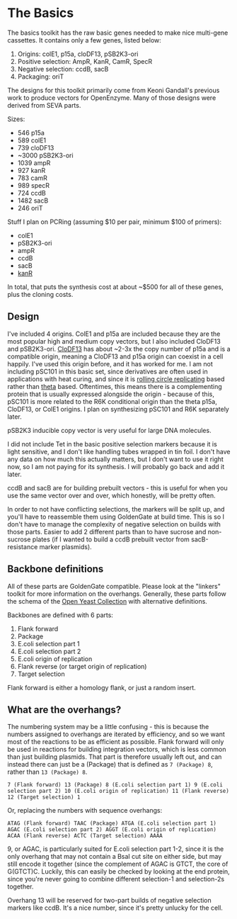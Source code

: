 # The Basics

The basics toolkit has the raw basic genes needed to make nice multi-gene cassettes. It contains only a few genes, listed below:

1. Origins: colE1, p15a, cloDF13, pSB2K3-ori
2. Positive selection: AmpR, KanR, CamR, SpecR
3. Negative selection: ccdB, sacB
4. Packaging: oriT

The designs for this toolkit primarily come from Keoni Gandall's previous work to produce vectors for OpenEnzyme. Many of those designs were derived from SEVA parts. 

Sizes:
 - 546 p15a
 - 589 colE1
 - 739 cloDF13
 - ~3000 pSB2K3-ori
 - 1039 ampR
 - 927 kanR
 - 783 camR
 - 989 specR
 - 724 ccdB
 - 1482 sacB
 - 246 oriT

Stuff I plan on PCRing (assuming $10 per pair, minimum $100 of primers):
- colE1
- pSB2K3-ori
- ampR
- ccdB
- sacB
- [kanR](https://stanford.freegenes.org/collections/open-genes/products/expression-tookit)

In total, that puts the synthesis cost at about ~$500 for all of these genes, plus the cloning costs. 

## Design

I've included 4 origins. ColE1 and p15a are included because they are the most popular high and medium copy vectors, but I also included CloDF13 and pSB2K3-ori. [CloDF13](https://openwetware.org/wiki/CH391L/S12/Origins_of_Replication) has about ~2-3x the copy number of p15a and is a compatible origin, meaning a CloDF13 and p15a origin can coexist in a cell happily. I've used this origin before, and it has worked for me. I am not including pSC101 in this basic set, since derivatives are often used in applications with heat curing, and since it is [rolling circle replicating](https://en.wikipedia.org/wiki/Rolling_circle_replication) based rather than [theta](https://en.wikipedia.org/wiki/Theta_structure) based. Oftentimes, this means there is a complementing protein that is usually expressed alongside the origin - because of this, pSC101 is more related to the R6K conditional origin than the theta p15a, CloDF13, or ColE1 origins. I plan on synthesizing pSC101 and R6K separately later. 

pSB2K3 inducible copy vector is very useful for large DNA molecules.

I did not include Tet in the basic positive selection markers because it is light sensitive, and I don't like handling tubes wrapped in tin foil. I don't have any data on how much this actually matters, but I don't want to use it right now, so I am not paying for its synthesis. I will probably go back and add it later. 

ccdB and sacB are for building prebuilt vectors - this is useful for when you use the same vector over and over, which honestly, will be pretty often. 

In order to not have conflicting selections, the markers will be split up, and you'll have to reassemble them using GoldenGate at build time. This is so I don't have to manage the complexity of negative selection on builds with those parts. Easier to add 2 different parts than to have sucrose and non-sucrose plates (if I wanted to build a ccdB prebuilt vector from sacB-resistance marker plasmids).

## Backbone definitions

All of these parts are GoldenGate compatible. Please look at the "linkers" toolkit for more information on the overhangs. Generally, these parts follow the schema of the [Open Yeast Collection](https://docs.google.com/spreadsheets/d/1hhiKwaTJyWajH1fEUxZ_79DP4TRtlCBLvO6EtcqtxeY/edit#gid=1869543333) with alternative definitions.

Backbones are defined with 6 parts:

1. Flank forward
2. Package
3. E.coli selection part 1
4. E.coli selection part 2
5. E.coli origin of replication
6. Flank reverse (or target origin of replication)
7. Target selection

Flank forward is either a homology flank, or just a random insert. 


## What are the overhangs?

The numbering system may be a little confusing - this is because the numbers assigned to overhangs are iterated by efficiency, and so we want most of the reactions to be as efficient as possible. Flank forward will only be used in reactions for building integration vectors, which is less common than just building plasmids. That part is therefore usually left out, and can instead there can just be a (Package) that is defined as `7 (Package) 8`, rather than `13 (Package) 8`.

`7 (Flank forward) 13 (Package) 8 (E.coli selection part 1) 9 (E.coli selection part 2) 10 (E.coli origin of replication) 11 (Flank reverse) 12 (Target selection) 1`

Or, replacing the numbers with sequence overhangs:

`ATAG (Flank forward) TAAC (Package) ATGA (E.coli selection part 1) AGAC (E.coli selection part 2) AGGT (E.coli origin of replication) ACAA (Flank reverse) ACTC (Target selection) AAAA`

9, or AGAC, is particularly suited for E.coli selection part 1-2, since it is the only overhang that may not contain a BsaI cut site on either side, but may still encode it together (since the complement of AGAC is GTCT, the core of G(GTCT)C. Luckily, this can easily be checked by looking at the end protein, since you're never going to combine different selection-1 and selection-2s together.

Overhang 13 will be reserved for two-part builds of negative selection markers like ccdB. It's a nice number, since it's pretty unlucky for the cell.
